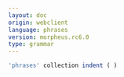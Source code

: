 ```yaml
---
layout: doc
origin: webclient
language: phrases
version: morpheus.rc6.0
type: grammar
---
```



```js
'phrases' collection indent ( )
```
```
